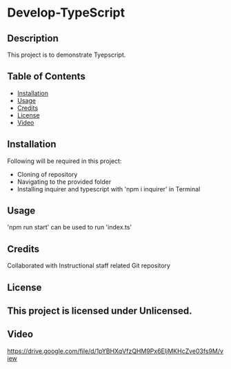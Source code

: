 # Develop-TypeScript

## Description

This project is to demonstrate Tyepscript.

## Table of Contents 

- [Installation](#installation)
- [Usage](#usage)
- [Credits](#credits)
- [License](#license)
- [Video](#Video)

## Installation

Following will be required in this project:

- Cloning of repository
- Navigating to the provided folder
- Installing inquirer  and typescript with 'npm i inquirer' in Terminal

## Usage

'npm run start' can be used to run 'index.ts'

## Credits

Collaborated with Instructional staff related Git repository

## License

This project is licensed under Unlicensed.
---

## Video
https://drive.google.com/file/d/1pYBHXqVfzQHM9Px6EIjMKHcZve03fs9M/view
